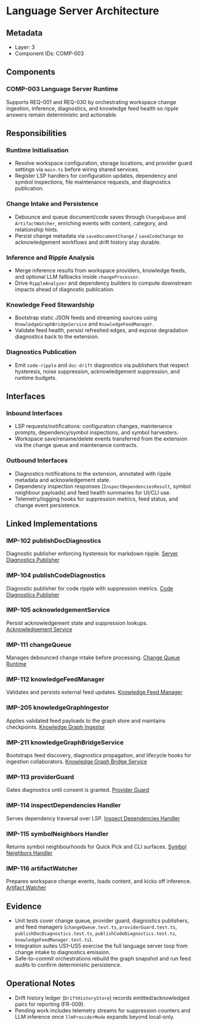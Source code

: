 # Language Server Architecture

## Metadata
- Layer: 3
- Component IDs: COMP-003

## Components

### COMP-003 Language Server Runtime
Supports REQ-001 and REQ-030 by orchestrating workspace change ingestion, inference, diagnostics, and knowledge feed health so ripple answers remain deterministic and actionable.

## Responsibilities

### Runtime Initialisation
- Resolve workspace configuration, storage locations, and provider guard settings via `main.ts` before wiring shared services.
- Register LSP handlers for configuration updates, dependency and symbol inspections, file maintenance requests, and diagnostics publication.

### Change Intake and Persistence
- Debounce and queue document/code saves through `ChangeQueue` and `ArtifactWatcher`, enriching events with content, category, and relationship hints.
- Persist change metadata via `saveDocumentChange` / `saveCodeChange` so acknowledgement workflows and drift history stay durable.

### Inference and Ripple Analysis
- Merge inference results from workspace providers, knowledge feeds, and optional LLM fallbacks inside `changeProcessor`.
- Drive `RippleAnalyzer` and dependency builders to compute downstream impacts ahead of diagnostic publication.

### Knowledge Feed Stewardship
- Bootstrap static JSON feeds and streaming sources using `KnowledgeGraphBridgeService` and `KnowledgeFeedManager`.
- Validate feed health, persist refreshed edges, and expose degradation diagnostics back to the extension.

### Diagnostics Publication
- Emit `code-ripple` and `doc-drift` diagnostics via publishers that respect hysteresis, noise suppression, acknowledgement suppression, and runtime budgets.

## Interfaces

### Inbound Interfaces
- LSP requests/notifications: configuration changes, maintenance prompts, dependency/symbol inspections, and symbol harvesters.
- Workspace save/rename/delete events transferred from the extension via the change queue and maintenance contracts.

### Outbound Interfaces
- Diagnostics notifications to the extension, annotated with ripple metadata and acknowledgement state.
- Dependency inspection responses (`InspectDependenciesResult`, symbol neighbour payloads) and feed health summaries for UI/CLI use.
- Telemetry/logging hooks for suppression metrics, feed status, and change event persistence.

## Linked Implementations

### IMP-102 publishDocDiagnostics
Diagnostic publisher enforcing hysteresis for markdown ripple. [Server Diagnostics Publisher](/.mdmd/layer-4/server-diagnostics/publishDocDiagnostics.mdmd.md)

### IMP-104 publishCodeDiagnostics
Diagnostic publisher for code ripple with suppression metrics. [Code Diagnostics Publisher](/.mdmd/layer-4/server-diagnostics/publishCodeDiagnostics.mdmd.md)

### IMP-105 acknowledgementService
Persist acknowledgement state and suppression lookups. [Acknowledgement Service](/.mdmd/layer-4/server-diagnostics/acknowledgementService.mdmd.md)

### IMP-111 changeQueue
Manages debounced change intake before processing. [Change Queue Runtime](/.mdmd/layer-4/change-events/changeQueue.mdmd.md)

### IMP-112 knowledgeFeedManager
Validates and persists external feed updates. [Knowledge Feed Manager](/.mdmd/layer-4/knowledge-graph-ingestion/knowledgeFeedManager.mdmd.md)

### IMP-205 knowledgeGraphIngestor
Applies validated feed payloads to the graph store and maintains checkpoints. [Knowledge Graph Ingestor](/.mdmd/layer-4/knowledge-graph-ingestion/knowledgeGraphIngestor.mdmd.md)

### IMP-211 knowledgeGraphBridgeService
Bootstraps feed discovery, diagnostics propagation, and lifecycle hooks for ingestion collaborators. [Knowledge Graph Bridge Service](/.mdmd/layer-4/knowledge-graph-ingestion/knowledgeGraphBridge.mdmd.md)

### IMP-113 providerGuard
Gates diagnostics until consent is granted. [Provider Guard](/.mdmd/layer-4/server-settings/providerGuard.mdmd.md)

### IMP-114 inspectDependencies Handler
Serves dependency traversal over LSP. [Inspect Dependencies Handler](/.mdmd/layer-4/dependencies/inspectDependencies.mdmd.md)

### IMP-115 symbolNeighbors Handler
Returns symbol neighbourhoods for Quick Pick and CLI surfaces. [Symbol Neighbors Handler](/.mdmd/layer-4/dependencies/symbolNeighbors.mdmd.md)

### IMP-116 artifactWatcher
Prepares workspace change events, loads content, and kicks off inference. [Artifact Watcher](/.mdmd/layer-4/language-server-runtime/artifactWatcher.mdmd.md)

## Evidence
- Unit tests cover change queue, provider guard, diagnostics publishers, and feed managers (`changeQueue.test.ts`, `providerGuard.test.ts`, `publishDocDiagnostics.test.ts`, `publishCodeDiagnostics.test.ts`, `knowledgeFeedManager.test.ts`).
- Integration suites US1–US5 exercise the full language server loop from change intake to diagnostics emission.
- Safe-to-commit orchestrations rebuild the graph snapshot and run feed audits to confirm deterministic persistence.

## Operational Notes
- Drift history ledger (`DriftHistoryStore`) records emitted/acknowledged pairs for reporting (FR-009).
- Pending work includes telemetry streams for suppression counters and LLM inference once `llmProviderMode` expands beyond local-only.

